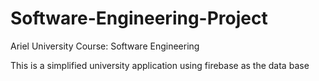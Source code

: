 # Software-Engineering-Project
Ariel University Course: Software Engineering

This is a simplified university application using firebase as the data base
